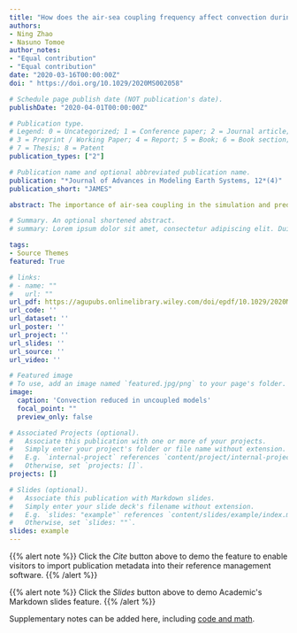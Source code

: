 ```yaml
---
title: "How does the air-sea coupling frequency affect convection during the MJO passage?"
authors:
- Ning Zhao
- Nasuno Tomoe
author_notes:
- "Equal contribution"
- "Equal contribution"
date: "2020-03-16T00:00:00Z"
doi: " https://doi.org/10.1029/2020MS002058"

# Schedule page publish date (NOT publication's date).
publishDate: "2020-04-01T00:00:00Z"

# Publication type.
# Legend: 0 = Uncategorized; 1 = Conference paper; 2 = Journal article;
# 3 = Preprint / Working Paper; 4 = Report; 5 = Book; 6 = Book section;
# 7 = Thesis; 8 = Patent
publication_types: ["2"]

# Publication name and optional abbreviated publication name.
publication: "*Journal of Advances in Modeling Earth Systems, 12*(4)"
publication_short: "JAMES"

abstract: The importance of air-sea coupling in the simulation and prediction of the Madden-Julian Oscillation (MJO) has been well established. However, it remains unclear how air-sea coupling modulates the convection and related oceanic features on the subdaily scale. Based on a regional cloud-permitting coupled model, we evaluated the impact of the air-sea coupling on the convection during the convectively active phase of the MJO by varying the coupling frequency. The model successfully reproduced the atmospheric and oceanic variations observed by satellite and in situ measurements but with some quantitative biases. According to the sensitivity experiments, we found that stronger convection was mainly caused by the higher sea surface temperatures (SSTs) generated in high-frequency coupled experiments, especially when the coupling frequency was 1 hr or shorter. A lower coupling frequency would generate the phase lags in the diurnal cycle of SST and related turbulent heat fluxes. Our analyses further demonstrated that the phase-lagged diurnal cycle of SST suppressed deep convection through a decrease in daytime moistening in the lower troposphere. Meanwhile, in the upper ocean, the high-frequency air-sea coupling helped maintain the shallower mixed and isothermal layers by diurnal heating and cooling at the sea surface, which led to a higher mean SST. In contrast, the low-frequency coupled experiments underestimated the SST and therefore convective activities. Overall, our results demonstrated that high-frequency air-sea coupling (1 hr or shorter) could improve the reproducibility of the intensity and temporal variation in both diurnal convection and upper ocean processes.

# Summary. An optional shortened abstract.
# summary: Lorem ipsum dolor sit amet, consectetur adipiscing elit. Duis posuere tellus ac convallis placerat. Proin tincidunt magna sed ex sollicitudin condimentum.

tags:
- Source Themes
featured: True

# links:
# - name: ""
#   url: ""
url_pdf: https://agupubs.onlinelibrary.wiley.com/doi/epdf/10.1029/2020MS002058
url_code: ''
url_dataset: ''
url_poster: ''
url_project: ''
url_slides: ''
url_source: ''
url_video: ''

# Featured image
# To use, add an image named `featured.jpg/png` to your page's folder. 
image:
  caption: 'Convection reduced in uncoupled models'
  focal_point: ""
  preview_only: false

# Associated Projects (optional).
#   Associate this publication with one or more of your projects.
#   Simply enter your project's folder or file name without extension.
#   E.g. `internal-project` references `content/project/internal-project/index.md`.
#   Otherwise, set `projects: []`.
projects: []

# Slides (optional).
#   Associate this publication with Markdown slides.
#   Simply enter your slide deck's filename without extension.
#   E.g. `slides: "example"` references `content/slides/example/index.md`.
#   Otherwise, set `slides: ""`.
slides: example
---
```


{{% alert note %}}
Click the *Cite* button above to demo the feature to enable visitors to import publication metadata into their reference management software.
{{% /alert %}}

{{% alert note %}}
Click the *Slides* button above to demo Academic's Markdown slides feature.
{{% /alert %}}

Supplementary notes can be added here, including [code and math](https://sourcethemes.com/academic/docs/writing-markdown-latex/).
